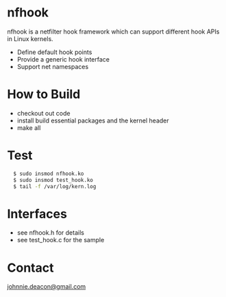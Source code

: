 # nfhook

nfhook is a netfilter hook framework which can support different hook APIs in Linux kernels.
  - Define default hook points
  - Provide a generic hook interface
  - Support net namespaces

# How to Build
  - checkout out code
  - install build essential packages and the kernel header
  - make all

# Test
```sh
  $ sudo insmod nfhook.ko
  $ sudo insmod test_hook.ko
  $ tail -f /var/log/kern.log
```

# Interfaces

  - see nfhook.h for details
  - see test_hook.c for the sample

# Contact

johnnie.deacon@gmail.com
